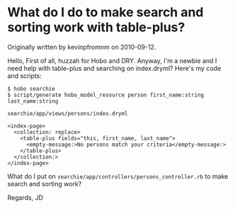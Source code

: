 # What do I do to make search and sorting work with table-plus? 

Originally written by kevinpfromnm on 2010-09-12.

Hello,
   First of all, huzzah for Hobo and DRY.   Anyway, I'm a newbie and I
need help with table-plus and searching on index.dryml?  Here's my
code and scripts:

    $ hobo searchie
    $ script/generate hobo_model_resource person first_name:string last_name:string

`searchie/app/views/persons/index.dryml`

    <index-page>
      <collection: replace>
        <table-plus fields="this, first_name, last_name">
          <empty-message:>No persons match your criteria</empty-message:>
        </table-plus>
      </collection:>
    </index-page>

What do I put on `searchie/app/controllers/persons_controller.rb` to
make search and sorting work?

Regards,
JD 